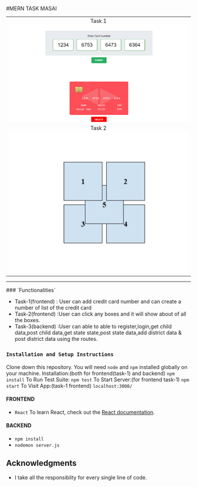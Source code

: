 #MERN TASK MASAI 
<table>
   <tr align=center>
     <td  colspan=3>Task 1 <img src="./screenshot/CreditCard.png" width=900 ></td>
  </tr>
   <tr align=center>
     <td  colspan=3>Task 2 <img src="./screenshot/boxtask.png" width=900 ></td>
  </tr>
</table>
<hr/>
### `Functionalities`

- Task-1(frontend) : User can add credit card number and can create a number of list of the credit card
- Task-2(frontend) :User can click any boxes and it will show about of all the boxes.
- Task-3(backend) :User can able to able to register,login,get child data,post child data,get state state,post state data,add district data & post district data using the routes.

### `Installation and Setup Instructions`

Clone down this repository. You will need `node` and `npm` installed globally on your machine.
Installation:(both for frontend(task-1) and backend)
`npm install`
To Run Test Suite:
`npm test`
To Start Server:(for frontend task-1)
`npm start`
To Visit App:(task-1 frontend)
`localhost:3000/`

#### FRONTEND

- `React`
  To learn React, check out the [React documentation](https://reactjs.org/).
  
#### BACKEND

- `npm install`
- `nodemon server.js`


## Acknowledgments

- I take all the responsiblity for every single line of code.


